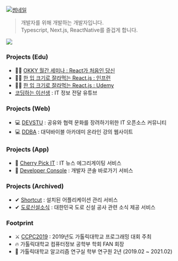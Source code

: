 [![썸네일](https://user-images.githubusercontent.com/46296754/145671738-916784ea-ef0b-4445-b989-83404e4ab495.png)](https://www.udemy.com/course/winterlood-react-basic/?referralCode=CB775FCF68FAC7B4BF4C)

> 개발자를 위해 개발하는 개발자입니다.\
> Typescript, Next.js, ReactNative를 즐겁게 합니다.


![](https://readme-stickers.vercel.app/api/kodeveloper?name=%EC%9D%B4%EC%A0%95%ED%99%98)

### Projects (Edu)
- 👨‍🎓 [OKKY 월간 세미나 : React가 처음인 당신](https://www.youtube.com/watch?v=mfzRXKUQCvY)
- 👨‍🎓 [한 입 크기로 잘라먹는 React.js : 인프런](https://www.inflearn.com/course/한입-리액트?inst=99ba74ca)
- 👨‍🎓 [한 입 크기로 잘라먹는 React.js : Udemy](https://www.udemy.com/course/winterlood-react-basic/?referralCode=CB775FCF68FAC7B4BF4C)
- [코딩하는 이선생](https://www.youtube.com/channel/UCn7yFtl60fQsRtEaoyuzFUg) : IT 정보 전달 유튜브

### Projects (Web)
- 💻 [DEVSTU](https://devstu.co.kr/) : 공유와 협력 문화를 장려하기위한 IT 오픈소스 커뮤니티
- 💻 [DDBA](https://ddba.or.kr/) : 대덕바이블 아카데미 온라인 강의 웹사이트

### Projects (App)
- 🍒 [Cherry Pick IT](https://play.google.com/store/apps/details?id=com.cherrypick_it) : IT 뉴스 에그리게이팅 서비스
- 🏹 [Developer Console](https://play.google.com/store/apps/details?id=com.developer_console) : 개발자 콘솔 바로가기 서비스

### Projects (Archived)
- ✔ [Shortcut](https://play.google.com/store/apps/details?id=com.jeonghwan.flutterexam.flutter_example) : 설치된 어플리케이션 관리 서비스
- ✔ [도로신설소식](https://play.google.com/store/apps/details?id=com.roadconstruct) : 대한민국 도로 신설 공사 관련 소식 제공 서비스


### Footprint
- ⚔️ [CCPC2019](https://ccpc2019.github.io/) : 2019년도 가톨릭대학교 프로그래밍 대회 주최
- 🔥  가톨릭대학교 컴퓨터정보 공학부 학회 FAN 회장
- 🔎 가톨릭대학교 알고리즘 연구실 학부 연구원 2년 (2019.02 ~ 2021.02)
